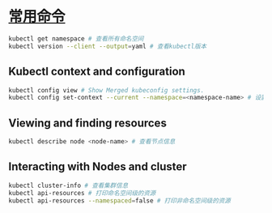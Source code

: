 # [常用命令](https://kubernetes.io/docs/reference/kubectl/cheatsheet/)

```bash
kubectl get namespace # 查看所有命名空间
kubectl version --client --output=yaml # 查看kubectl版本
```

## Kubectl context and configuration

```bash
kubectl config view # Show Merged kubeconfig settings.
kubectl config set-context --current --namespace=<namespace-name> # 设置当前上下文的命名空间
```

## Viewing and finding resources

```bash
kubectl describe node <node-name> # 查看节点信息
```

## Interacting with Nodes and cluster

```bash
kubectl cluster-info # 查看集群信息
kubectl api-resources # 打印命名空间级的资源
kubectl api-resources --namespaced=false # 打印非命名空间级的资源
```
